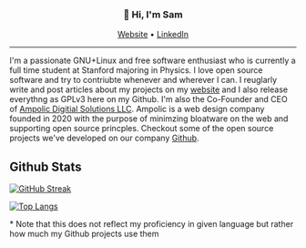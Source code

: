 <h3 align="center">👋 Hi, I'm Sam</h3>
<p align="center">
  <a href="https://samscherf.com">Website</a> •
  <a href="https://www.linkedin.com/in/samuelscherf/">LinkedIn</a>
</p>

---

I'm a passionate GNU+Linux and free software enthusiast who is currently a full time student at Stanford majoring in Physics. I love open source software and try to contriubte whenever and wherever I can. I reuglarly write and post articles about my projects on my [website](https://samscherf.om) and I also release everythng as GPLv3 here on my Github. I'm also the Co-Founder and CEO of [Ampolic Digitial Solutions LLC](https://ampolic.com). Ampolic is a web design company founded in 2020 with the purpose of minimzing bloatware on the web and supporting open source princples. Checkout some of the open source projects we've developed on our company [Github](https://github.com/ampolic).

## Github Stats
[![GitHub Streak](https://github-readme-streak-stats.herokuapp.com/?user=samscherf)](https://git.io/streak-stats)

[![Top Langs](https://github-readme-stats.vercel.app/api/top-langs/?username=samscherf&layout=compact&hide=C,Vim%20script,roff,Makefile&langs_count=6)](https://github.com/anuraghazra/github-readme-stats)

\* Note that this does not reflect my proficiency in given language but rather how much my Github projects use them
